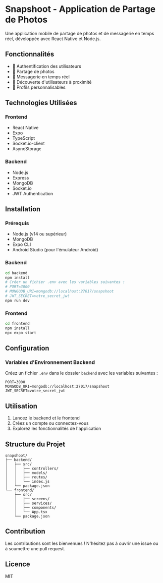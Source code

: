 # Snapshoot - Application de Partage de Photos

Une application mobile de partage de photos et de messagerie en temps réel, développée avec React Native et Node.js.

## Fonctionnalités

- 🔐 Authentification des utilisateurs
- 📸 Partage de photos
- 💬 Messagerie en temps réel
- 👥 Découverte d'utilisateurs à proximité
- 👤 Profils personnalisables

## Technologies Utilisées

### Frontend
- React Native
- Expo
- TypeScript
- Socket.io-client
- AsyncStorage

### Backend
- Node.js
- Express
- MongoDB
- Socket.io
- JWT Authentication

## Installation

### Prérequis
- Node.js (v14 ou supérieur)
- MongoDB
- Expo CLI
- Android Studio (pour l'émulateur Android)

### Backend
```bash
cd backend
npm install
# Créer un fichier .env avec les variables suivantes :
# PORT=3000
# MONGODB_URI=mongodb://localhost:27017/snapshoot
# JWT_SECRET=votre_secret_jwt
npm run dev
```

### Frontend
```bash
cd frontend
npm install
npx expo start
```

## Configuration

### Variables d'Environnement Backend
Créez un fichier `.env` dans le dossier `backend` avec les variables suivantes :
```
PORT=3000
MONGODB_URI=mongodb://localhost:27017/snapshoot
JWT_SECRET=votre_secret_jwt
```

## Utilisation

1. Lancez le backend et le frontend
2. Créez un compte ou connectez-vous
3. Explorez les fonctionnalités de l'application

## Structure du Projet

```
snapshoot/
├── backend/
│   ├── src/
│   │   ├── controllers/
│   │   ├── models/
│   │   ├── routes/
│   │   └── index.js
│   └── package.json
└── frontend/
    ├── src/
    │   ├── screens/
    │   ├── services/
    │   ├── components/
    │   └── App.tsx
    └── package.json
```

## Contribution

Les contributions sont les bienvenues ! N'hésitez pas à ouvrir une issue ou à soumettre une pull request.

## Licence

MIT 
